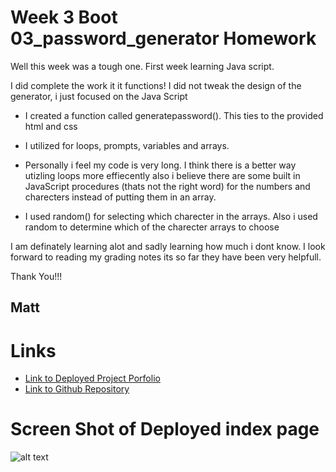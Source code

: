 
# Week 3 Boot 03_password_generator Homework

Well this week was a tough one. First week learning Java script. 

I did complete the work it it functions! I did not tweak the design of the generator, i just focused on the Java Script

* I created a function called generatepassword(). This ties to the provided html and css

* I utilized for loops, prompts, variables and arrays.

* Personally i feel my code is very long.  I think there is a better way utizling loops more effiecently also i believe there are some built in JavaScript procedures (thats not the right word) for the numbers and charecters instead of putting them in an array.

* I used random() for selecting which charecter in the arrays. Also i used random to determine which of the charecter arrays to choose

I am definately learning alot and sadly learning how much i dont know.  I look forward to reading my grading notes its so far they have been very helpfull. 

Thank You!!!

## Matt

# Links

* [Link to Deployed Project Porfolio](http://pewewardy.com/03_password_generator/)
* [Link to Github Repository](https://github.com/mattyparty/03_password_generator)

# Screen Shot of Deployed index page

![alt text](./assets/03_password_generator.png "Deployed Index Screen Shot")